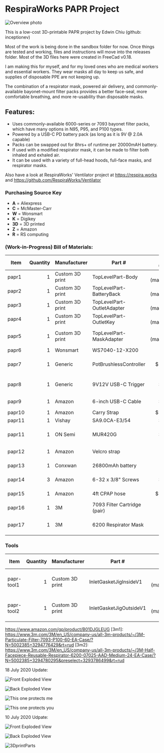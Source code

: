 # RespiraWorks PAPR Project

![Overview photo](PAPR-protoV7.jpg)

This is a low-cost 3D-printable PAPR project by Edwin Chiu (github: inceptionev)

Most of the work is being done in the sandbox folder for now.  Once things are tested and working, files and instructions will move into the releases folder.  Most of the 3D files here were created in FreeCad v0.18.

I am making this for myself, and for my loved ones who are medical workers and essential workers.  They wear masks all day to keep us safe, and supplies of disposable PPE are not keeping up.

The combination of a respirator mask, powered air delivery, and commonly-available bayonet-mount filter packs provides a better face-seal, more comfortable breathing, and more re-usability than disposable masks. 

## Features:
- Uses commonly-available 6000-series or 7093 bayonet filter packs, which have many options in N95, P95, and P100 types.
- Powered by a USB-C PD battery pack (as long as it is 9V @ 2.0A capable)
- Packs can be swapped out for 8hrs+ of runtime per 20000mAH battery.
- If used with a modified respirator mask, it can be made to filter both inhaled and exhaled air.
- It can be used with a variety of full-head hoods, full-face masks, and respirator masks.

Also have a look at RespiraWorks' Ventilator project at https://respira.works and https://github.com/RespiraWorks/Ventilator

### Purchasing Source Key

* **A** = Aliexpress
* **C** = McMaster-Carr
* **W** = Wonsmart
* **K** = Digikey
* **3D** = 3D printed
* **Z** = Amazon
* **R** = RS computing

### (Work-in-Progress) Bill of Materials:
| Item | Quantity | Manufacturer  | Part #              | Price (USD)     |  Sources       | Notes |
| ---- |---------:| ------------- | ------------------- | ------------:|----------------| ----- |
| papr1   | 1 | Custom 3D print | TopLevelPart-Body | $6 (material) | [3D][3d1] | Main Body |
| papr2   | 1 | Custom 3D print | TopLevelPart-BatteryBack | $2 (material) | [3D][3d2]    | Battery Mount |
| papr3   | 1 | Custom 3D print | TopLevelPart-OutletAdapter | $1 (material) | [3D][3d3]    | 22mm Taper Hose Outlet |
| papr4   | 1 | Custom 3D print | TopLevelPart-OutletKey | $6 (material)  | [3D][3d4]    | key to hold the outlet in |
| papr5   | 1 | Custom 3D print | TopLevelPart-MaskAdapter | $2 (material) | [3D][3d5] | Adapter for bayonet-style mask |
| papr6   | 1 | Wonsmart | WS7040-12-X200 | $36 | [A][1ali] | Blower |
| papr7   | 1 | Generic | PotBrushlessController | $10.11 | [A][2ali] | Potentionmeter Brushless Controller |
| papr8   | 1 | Generic | 9V12V USB-C Trigger | $3.15 | [A][3ali] | USB-C 12V/9V PD Trigger |
| papr9   | 1 | Amazon | 6-inch USB-C Cable | $3.50 | [Z][1azmn] | 6-inch USB-C Cable |
| papr10   | 1 | Amazon | Carry Strap | $12.59 | [Z][2amzn] | Carry Strap |
| papr11   | 1 | Vishay | SA9.0CA-E3/54 | $0.42 | [K][1dk] | TVS diode |
| papr11   | 1 | ON Semi | MUR420G | $0.42 | [K][2dk] | Reverse Protection Diode |
| papr12   | 1 | Amazon | Velcro strap | $10 | [Z][3amzn] | Velcro Strap for Battery |
| papr13   | 1 | Conxwan | 26800mAh battery | $27 | [Z][4amzn] | 18W USB-C Battery |
| papr14   | 3 | Amazon | 6-32 x 3/8" Screws | $8.75 | [Z][5amzn] | Screws to secure back |
| papr15   | 1 | Amazon | 4ft CPAP hose | $10.57 | [Z][6amzn] | CPAP hose |
| papr16   | 1 | 3M | 7093 Filter Cartridge (pair) | $30 | [3M][3m1] | example filter packs |
| papr17   | 1 | 3M | 6200 Respirator Mask | $35 | [3M][3m2] | example respirator mask |

### Tools
| Item | Quantity | Manufacturer  | Part #              | Price (USD)     |  Sources       | Notes |
| ---- |---------:| ------------- | ------------------- | ------------:|----------------| ----- |
| papr-tool1   | 1 | Custom 3D print | InletGasketJigInsideV1 | $1 (material) | [3D][3d5] | Jig for cutting inlet gasket |
| papr-tool2   | 1 | Custom 3D print | InletGasketJigOutsideV1 | $1 (material) | [3D][3d6] | Jig for cutting inlet gasket |


[3d1]: https://github.com/RespiraWorks/PAPR/blob/master/sandbox/PAPR-MAIN-V7.FCStd
[3d2]: https://github.com/RespiraWorks/PAPR/blob/master/sandbox/PAPR-MAIN-V7.FCStd
[3d3]: https://github.com/RespiraWorks/PAPR/blob/master/sandbox/PAPR-MAIN-V7.FCStd
[3d4]: https://github.com/RespiraWorks/PAPR/blob/master/sandbox/PAPR-MAIN-V7.FCStd
[1ali]: https://www.aliexpress.com/item/32980201709.html
[2ali]: https://www.aliexpress.com/item/4001161829981.html
[3ali]: https://www.aliexpress.com/item/4000528106092.html
[1azmn]: https://www.amazon.com/gp/product/B01LONPUM4
[2amzn]: https://www.amazon.com/gp/product/B06XDNR14N
[1dk]: https://www.digikey.com/product-detail/en/vishay-semiconductor-diodes-division/SA9.0CA-E3-54/SA9.0CA-E3-54GICT-ND/3847567
[2dk]: https://www.digikey.com/product-detail/en/on-semiconductor/MUR420G/MUR420GOS-ND/1482828
[3amzn]: https://www.amazon.com/gp/product/B071DGMNMX
[4amzn]: https://www.amazon.com/gp/product/B08729Z2JX
[5amzn]: https://www.amazon.com/Stainless-Lengths-Available-Machine-Phillips/dp/B0793D86TB
[3d5]: https://github.com/RespiraWorks/PAPR/blob/master/sandbox/InletGastketJigs.FCStd
[3d6]: https://github.com/RespiraWorks/PAPR/blob/master/sandbox/InletGastketJigs.FCStd
https://www.amazon.com/gp/product/B01DJGLEUG
[3m1]: https://www.3m.com/3M/en_US/company-us/all-3m-products/~/3M-Particulate-Filter-7093-P100-60-EA-Case/?N=5002385+3294776429&rt=rud
[3m2]: https://www.3m.com/3M/en_US/company-us/all-3m-products/~/3M-Half-Facepiece-Reusable-Respirator-6200-07025-AAD-Medium-24-EA-Case/?N=5002385+3294780295&preselect=3293786499&rt=rud



18 July 2020 Update:

![Front Exploded View](ExplodedViewFront-protoV7.PNG)

![Back Exploded View](ExplodedViewBack-protoV7.PNG)

![This one protects me](PAPR-protoV7-protectsMe.jpg)

![This one protects you](PAPR-protoV7-protectsYou.jpg)

10 July 2020 Udpate:

![Front Exploded View](20200710-Exploded-View-Screenshot-Front.PNG)

![Back Exploded View](20200710-Exploded-View-Screenshot-Back.PNG)

![3DprintParts](3DprintParts.jpg)
